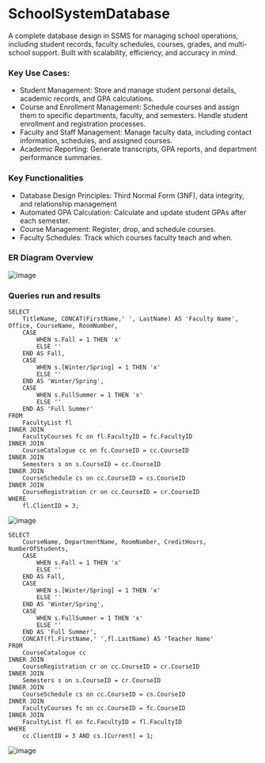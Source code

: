 # SchoolSystemDatabase
A complete database design in SSMS for managing school operations, including student records, faculty schedules, courses, grades, and multi-school support. Built with scalability, efficiency, and accuracy in mind.
### Key Use Cases:
- Student Management:
Store and manage student personal details, academic records, and GPA calculations.
- Course and Enrollment Management:
Schedule courses and assign them to specific departments, faculty, and semesters.
Handle student enrollment and registration processes.
- Faculty and Staff Management:
Manage faculty data, including contact information, schedules, and assigned courses.
- Academic Reporting:
Generate transcripts, GPA reports, and department performance summaries.
### Key Functionalities
- Database Design Principles: Third Normal Form (3NF), data integrity, and relationship management
- Automated GPA Calculation: Calculate and update student GPAs after each semester.
- Course Management: Register, drop, and schedule courses.
- Faculty Schedules: Track which courses faculty teach and when.
### ER Diagram Overview
![image](https://github.com/user-attachments/assets/0c4b4957-e667-4895-af11-a736399f2d76)
### Queries run and results
``` 
SELECT
	TitleName, CONCAT(FirstName,' ', LastName) AS 'Faculty Name', Office, CourseName, RoomNumber,
	CASE 
        WHEN s.Fall = 1 THEN 'x'
        ELSE ''
    END AS Fall,
	CASE 
        WHEN s.[Winter/Spring] = 1 THEN 'x'
        ELSE ''
    END AS 'Winter/Spring',
	CASE 
        WHEN s.FullSummer = 1 THEN 'x'
        ELSE ''
    END AS 'Full Summer'
FROM	
	FacultyList fl
INNER JOIN
	FacultyCourses fc on fl.FacultyID = fc.FacultyID
INNER JOIN
	CourseCatalogue cc on fc.CourseID = cc.CourseID
INNER JOIN
	Semesters s on s.CourseID = cc.CourseID
INNER JOIN
	CourseSchedule cs on cc.CourseID = cs.CourseID
INNER JOIN
	CourseRegistration cr on cc.CourseID = cr.CourseID
WHERE
	fl.ClientID = 3;
```
![image](https://github.com/user-attachments/assets/d3dd3d21-2963-4099-9aa9-780bc266939c)
```
SELECT
	CourseName, DepartmentName, RoomNumber, CreditHours, NumberOfStudents,
	CASE 
        WHEN s.Fall = 1 THEN 'x'
        ELSE ''
    END AS Fall,
	CASE 
        WHEN s.[Winter/Spring] = 1 THEN 'x'
        ELSE ''
    END AS 'Winter/Spring',
	CASE 
        WHEN s.FullSummer = 1 THEN 'x'
        ELSE ''
    END AS 'Full Summer',
	CONCAT(fl.FirstName,' ',fl.LastName) AS 'Teacher Name'
FROM
	CourseCatalogue cc
INNER JOIN
	CourseRegistration cr on cc.CourseID = cr.CourseID
INNER JOIN
	Semesters s on s.CourseID = cr.CourseID
INNER JOIN
	CourseSchedule cs on cc.CourseID = cs.CourseID
INNER JOIN
	FacultyCourses fc on cc.CourseID = fc.CourseID
INNER JOIN
	FacultyList fl on fc.FacultyID = fl.FacultyID
WHERE
	cc.ClientID = 3 AND cs.[Current] = 1;
```
![image](https://github.com/user-attachments/assets/3f5add1a-d9d3-470d-b739-64d60e24fe52)



